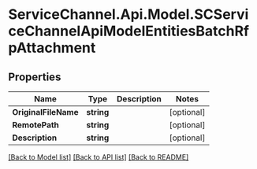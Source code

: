 # ServiceChannel.Api.Model.SCServiceChannelApiModelEntitiesBatchRfpAttachment

## Properties

Name | Type | Description | Notes
------------ | ------------- | ------------- | -------------
**OriginalFileName** | **string** |  | [optional] 
**RemotePath** | **string** |  | [optional] 
**Description** | **string** |  | [optional] 

[[Back to Model list]](../README.md#documentation-for-models) [[Back to API list]](../README.md#documentation-for-api-endpoints) [[Back to README]](../README.md)

